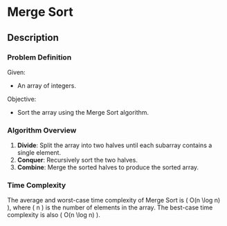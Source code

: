 # Merge Sort

## Description

### Problem Definition

Given:
- An array of integers.

Objective:
- Sort the array using the Merge Sort algorithm.

### Algorithm Overview

1. **Divide**: Split the array into two halves until each subarray contains a single element.
2. **Conquer**: Recursively sort the two halves.
3. **Combine**: Merge the sorted halves to produce the sorted array.

### Time Complexity

The average and worst-case time complexity of Merge Sort is \( O(n \log n) \), where \( n \) is the number of elements in the array. The best-case time complexity is also \( O(n \log n) \).
